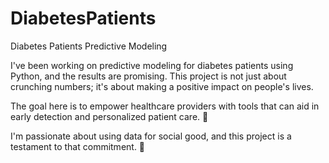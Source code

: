 # DiabetesPatients
Diabetes Patients Predictive Modeling

I've been working on predictive modeling for diabetes patients using Python, and the results are promising. This project is not just about crunching numbers; it's about making a positive impact on people's lives.

The goal here is to empower healthcare providers with tools that can aid in early detection and personalized patient care. 🏥

I'm passionate about using data for social good, and this project is a testament to that commitment. 🌟

